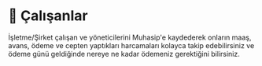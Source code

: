 # 👷 Çalışanlar

İşletme/Şirket çalışan ve yöneticilerini Muhasip'e kaydederek onların maaş, avans, ödeme ve cepten yaptıkları harcamaları kolayca takip edebilirsiniz ve ödeme günü geldiğinde nereye ne kadar ödemeniz gerektiğini bilirsiniz.
